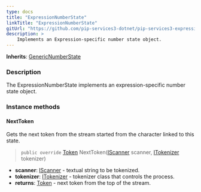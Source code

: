 ```yaml
---
type: docs
title: "ExpressionNumberState"
linkTitle: "ExpressionNumberState"
gitUrl: "https://github.com/pip-services3-dotnet/pip-services3-expressions-dotnet"
description: > 
    Implements an Expression-specific number state object.
---
```


**Inherits**: [GenericNumberState](../../../tokenizers/generic/generic_number_state)

### Description

The ExpressionNumberState implements an expression-specific number state object.

### Instance methods

#### NextToken
Gets the next token from the stream started from the character linked to this state.

> `public override` [Token](../../../tokenizers/token) NextToken([IScanner](../../../io/iscanner) scanner, [ITokenizer](../../../tokenizers/itokenizer) tokenizer)

- **scanner**: [IScanner](../../../io/iscanner) - textual string to be tokenized.
- **tokenizer**: [ITokenizer](../../../tokenizers/itokenizer) - tokenizer class that controls the process.
- **returns**: [Token](../../../tokenizers/token) - next token from the top of the stream.
